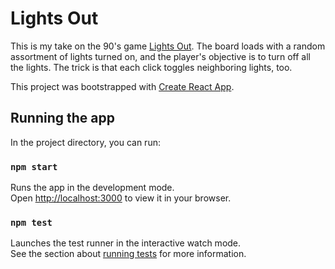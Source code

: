 # Lights Out

This is my take on the 90's game [Lights Out](<https://en.wikipedia.org/wiki/Lights_Out_(game)>). The board loads with a random assortment of lights turned on, and the player's objective is to turn off all the lights. The trick is that each click toggles neighboring lights, too.

This project was bootstrapped with [Create React App](https://github.com/facebook/create-react-app).

## Running the app

In the project directory, you can run:

### `npm start`

Runs the app in the development mode.\
Open [http://localhost:3000](http://localhost:3000) to view it in your browser.

### `npm test`

Launches the test runner in the interactive watch mode.\
See the section about [running tests](https://facebook.github.io/create-react-app/docs/running-tests) for more information.

